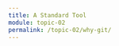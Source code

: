 ```yaml
---
title: A Standard Tool
module: topic-02
permalink: /topic-02/why-git/
---
```


<div class="divider-rounded"></div>
